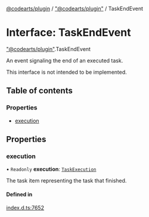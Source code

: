 [@codearts/plugin](../README.md) / ["@codearts/plugin"](../modules/_codearts_plugin_.md) / TaskEndEvent

# Interface: TaskEndEvent

["@codearts/plugin"](../modules/_codearts_plugin_.md).TaskEndEvent

An event signaling the end of an executed task.

This interface is not intended to be implemented.

## Table of contents

### Properties

- [execution](codearts_plugin_.TaskEndEvent.md#execution)

## Properties

### execution

• `Readonly` **execution**: [`TaskExecution`](codearts_plugin_.TaskExecution.md)

The task item representing the task that finished.

#### Defined in

[index.d.ts:7652](https://github.com/huaweicloud/cloudide-plugin-api/blob/a055dd0/index.d.ts#L7652)
